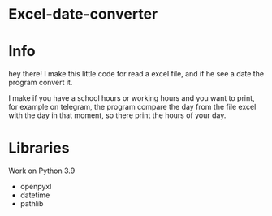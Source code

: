# Excel-date-converter

# Info

hey there! I make this little code for read a excel file, and if he see a date the program convert it.

I make if you have a school hours or working hours and you want to print, for example on telegram,
the program compare the day from the file excel with the day in that moment, so there print the hours of your day.

# Libraries

Work on Python 3.9

* openpyxl
* datetime
* pathlib

